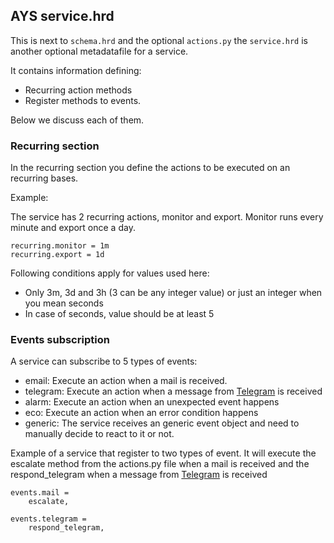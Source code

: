 ## AYS service.hrd

This is next to `schema.hrd` and the optional `actions.py` the `service.hrd` is another optional metadatafile for a service.

It contains information defining:
- Recurring action methods
- Register methods to events.

Below we discuss each of them.

### Recurring section

In the recurring section you define the actions to be executed on an recurring bases.

Example:

The service has 2 recurring actions, monitor and export. Monitor runs every minute and export once a day.
```
recurring.monitor = 1m
recurring.export = 1d
```

Following conditions apply for values used here:
- Only 3m, 3d and 3h (3 can be any integer value) or just an integer when you mean seconds
- In case of seconds, value should be at least 5

### Events subscription

A service can subscribe to 5 types of events:
- email: Execute an action when a mail is received.
- telegram: Execute an action when a message from [Telegram](telegram.org) is received
- alarm: Execute an action when an unexpected event happens
- eco: Execute an action when an error condition happens
- generic: The service receives an generic event object and need to manually decide to react to it or not.

Example of a service that register to two types of event.
It will execute the escalate method from the actions.py file when a mail is received and the respond_telegram when a message from [Telegram](telegram.org) is received
```
events.mail =
    escalate,

events.telegram =
    respond_telegram,
```
